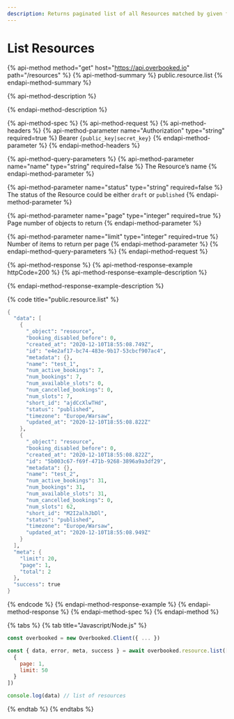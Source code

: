 ```yaml
---
description: Returns paginated list of all Resources matched by given filters.
---
```


# List Resources

{% api-method method="get" host="https://api.overbooked.io" path="/resources" %}
{% api-method-summary %}
public.resource.list
{% endapi-method-summary %}

{% api-method-description %}

{% endapi-method-description %}

{% api-method-spec %}
{% api-method-request %}
{% api-method-headers %}
{% api-method-parameter name="Authorization" type="string" required=true %}
Bearer `{public_key|secret_key}`
{% endapi-method-parameter %}
{% endapi-method-headers %}

{% api-method-query-parameters %}
{% api-method-parameter name="name" type="string" required=false %}
The Resource’s name
{% endapi-method-parameter %}

{% api-method-parameter name="status" type="string" required=false %}
The status of the Resource could be either `draft` or `published`
{% endapi-method-parameter %}

{% api-method-parameter name="page" type="integer" required=true %}
Page number of objects to return
{% endapi-method-parameter %}

{% api-method-parameter name="limit" type="integer" required=true %}
Number of items to return per page
{% endapi-method-parameter %}
{% endapi-method-query-parameters %}
{% endapi-method-request %}

{% api-method-response %}
{% api-method-response-example httpCode=200 %}
{% api-method-response-example-description %}

{% endapi-method-response-example-description %}

{% code title="public.resource.list" %}
```scheme
{
  "data": [
    {
      "_object": "resource",
      "booking_disabled_before": 0,
      "created_at": "2020-12-10T18:55:08.749Z",
      "id": "e4e2af17-bc74-483e-9b17-53cbcf907ac4",
      "metadata": {},
      "name": "test_1",
      "num_active_bookings": 7,
      "num_bookings": 7,
      "num_available_slots": 0,
      "num_cancelled_bookings": 0,
      "num_slots": 7,
      "short_id": "ajdCcXlwTHd",
      "status": "published",
      "timezone": "Europe/Warsaw",
      "updated_at": "2020-12-10T18:55:08.822Z"
    },
    {
      "_object": "resource",
      "booking_disabled_before": 0,
      "created_at": "2020-12-10T18:55:08.822Z",
      "id": "5b003c67-f69f-471b-9268-3896a9a3df29",
      "metadata": {},
      "name": "test_2",
      "num_active_bookings": 31,
      "num_bookings": 31,
      "num_available_slots": 31,
      "num_cancelled_bookings": 0,
      "num_slots": 62,
      "short_id": "M2I2alhJbDl",
      "status": "published",
      "timezone": "Europe/Warsaw",
      "updated_at": "2020-12-10T18:55:08.949Z"
    }
  ],
  "meta": {
    "limit": 20,
    "page": 1,
    "total": 2
  },
  "success": true
}
```
{% endcode %}
{% endapi-method-response-example %}
{% endapi-method-response %}
{% endapi-method-spec %}
{% endapi-method %}

{% tabs %}
{% tab title="Javascript/Node.js" %}
```javascript
const overbooked = new Overbooked.Client({ ... })

const { data, error, meta, success } = await overbooked.resource.list([
  {
    page: 1,
    limit: 50
  }
])

console.log(data) // list of resources
```
{% endtab %}
{% endtabs %}


